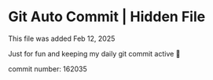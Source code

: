 # Git Auto Commit | Hidden File

This file was added Feb 12, 2025

Just for fun and keeping my daily git commit active 🤪

commit number: 162035
